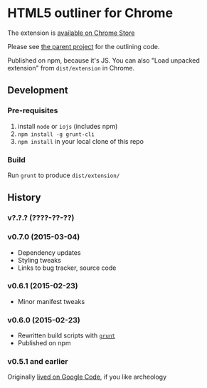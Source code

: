 # HTML5 outliner for Chrome #

The extension is [available on Chrome Store](https://chrome.google.com/webstore/detail/html5-outliner/afoibpobokebhgfnknfndkgemglggomo)

Please see [the parent project](https://github.com/h5o/h5o-js) for the outlining code.

Published on npm, because it's JS. You can also "Load unpacked extension" from `dist/extension` in Chrome.

## Development ##

### Pre-requisites ###

1. install `node` or `iojs` (includes npm)
2. `npm install -g grunt-cli`
3. `npm install` in your local clone of this repo

### Build ###

Run `grunt` to produce `dist/extension/`

## History ##

### v?.?.? (????-??-??) ###

### v0.7.0 (2015-03-04) ###
* Dependency updates
* Styling tweaks
* Links to bug tracker, source code

### v0.6.1 (2015-02-23) ###
* Minor manifest tweaks

### v0.6.0 (2015-02-23) ###
* Rewritten build scripts with [`grunt`](http://gruntjs.com)
* Published on npm

### v0.5.1 and earlier ###
Originally [lived on Google Code](https://code.google.com/p/h5o), if you like archeology 

